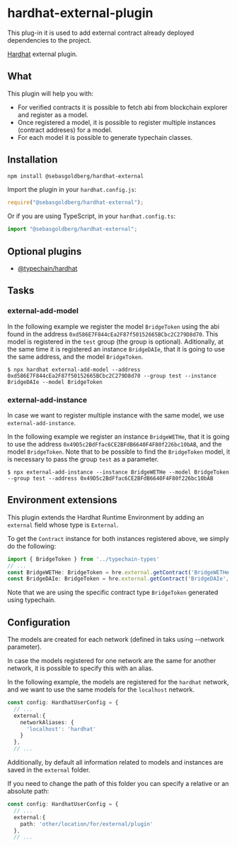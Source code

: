 # hardhat-external-plugin

This plug-in it is used to add external contract already deployed dependencies to the project.

[Hardhat](https://hardhat.org) external plugin. 

## What

This plugin will help you with:
- For verified contracts it is possible to fetch abi from blockchain explorer and register as a model.
- Once registered a model, it is possible to register multiple instances (contract addreses) for a model.
- For each model it is possible to generate typechain classes.

## Installation

```bash
npm install @sebasgoldberg/hardhat-external
```

Import the plugin in your `hardhat.config.js`:

```js
require("@sebasgoldberg/hardhat-external");
```

Or if you are using TypeScript, in your `hardhat.config.ts`:

```ts
import "@sebasgoldberg/hardhat-external";
```


## Optional plugins

- [@typechain/hardhat](https://github.com/dethcrypto/TypeChain/tree/master/packages/hardhat)


## Tasks

### external-add-model

In the following example we register the model `BridgeToken` using the abi found in the address `0xd586E7F844cEa2F87f50152665BCbc2C279D8d70`.
This model is registered in the `test` group (the group is optional).
Aditionally, at the same time it is registered an instance `BridgeDAIe`, that it is going to use the same address, and the model `BridgeToken`.

`$ npx hardhat external-add-model --address 0xd586E7F844cEa2F87f50152665BCbc2C279D8d70 --group test --instance BridgeDAIe --model BridgeToken`

### external-add-instance

In case we want to register multiple instance with the same model, we use `external-add-instance`.

In the following example we register an instance `BridgeWETHe`, that it is going to use the address `0x49D5c2BdFfac6CE2BFdB6640F4F80f226bc10bAB`, and the model `BridgeToken`.
Note that to be possible to find the `BridgeToken` model, it is necessary to pass the group `test` as a parameter.

`$ npx external-add-instance --instance BridgeWETHe --model BridgeToken --group test --address 0x49D5c2BdFfac6CE2BFdB6640F4F80f226bc10bAB`


## Environment extensions

This plugin extends the Hardhat Runtime Environment by adding an `external` field
whose type is `External`.

To get the `Contract` instance for both instances registered above, we simply do the following:

``` typescript
import { BridgeToken } from '../typechain-types'
// ...
const BridgeWETHe: BridgeToken = hre.external.getContract('BridgeWETHe', 'test') as BridgeToken
const BridgeDAIe: BridgeToken = hre.external.getContract('BridgeDAIe', 'test') as BridgeToken
```

Note that we are using the specific contract type `BridgeToken` generated using typechain.

## Configuration

The models are created for each network (defined in taks using --network parameter).

In case the models registered for one network are the same for another network, it is possible to specify this with an alias.

In the following example, the models are registered for the `hardhat` network, and we want to use the same models for the `localhost` network.

``` typescript
const config: HardhatUserConfig = {
  // ...
  external:{
    networkAliases: {
      'localhost': 'hardhat'
    }
  },
  // ...
```

Additionally, by default all information related to models and instances are saved in the `external` folder.

If you need to change the path of this folder you can specify a relative or an absolute path:

``` typescript
const config: HardhatUserConfig = {
  // ...
  external:{
    path: 'other/location/for/external/plugin'
  },
  // ...
```

